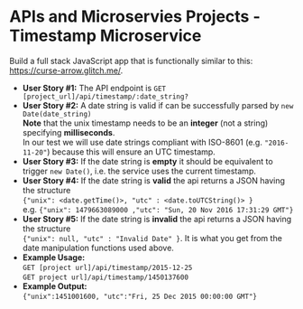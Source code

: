 # APIs and Microservies Projects - Timestamp Microservice

Build a full stack JavaScript app that is functionally similar to this: https://curse-arrow.glitch.me/.

-   **User Story #1:** The API endpoint is `GET [project_url]/api/timestamp/:date_string?`
-   **User Story #2:** A date string is valid if can be successfully parsed by `new Date(date_string)`
    <br>**Note** that the unix timestamp needs to be an **integer** (not a string) specifying **milliseconds**.
    <br>In our test we will use date strings compliant with ISO-8601 (e.g. `"2016-11-20"`) because this will ensure an UTC timestamp.
-   **User Story #3:** If the date string is **empty** it should be equivalent to trigger `new Date()`, i.e. the service uses the current timestamp.
-   **User Story #4:** If the date string is **valid** the api returns a JSON having the structure
    <br>`{"unix": <date.getTime()>, "utc" : <date.toUTCString()> }`
    <br>e.g. `{"unix": 1479663089000 ,"utc": "Sun, 20 Nov 2016 17:31:29 GMT"}`
-   **User Story #5:** If the date string is **invalid** the api returns a JSON having the structure <br>`{"unix": null, "utc" : "Invalid Date" }`. It is what you get from the date manipulation functions used above.
-   **Example Usage:**
    <br>`GET [project url]/api/timestamp/2015-12-25`
    <br>`GET project url]/api/timestamp/1450137600`
-   **Example Output:**
    <br> `{"unix":1451001600, "utc":"Fri, 25 Dec 2015 00:00:00 GMT"}`
